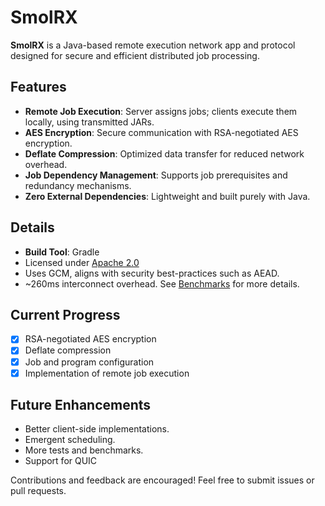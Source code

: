 # SmolRX

**SmolRX** is a Java-based remote execution network app and protocol designed for secure and efficient distributed job processing.

## Features
- **Remote Job Execution**: Server assigns jobs; clients execute them locally, using transmitted JARs.
- **AES Encryption**: Secure communication with RSA-negotiated AES encryption.
- **Deflate Compression**: Optimized data transfer for reduced network overhead.
- **Job Dependency Management**: Supports job prerequisites and redundancy mechanisms.
- **Zero External Dependencies**: Lightweight and built purely with Java.

## Details
- **Build Tool**: Gradle
- Licensed under [Apache 2.0](https://www.apache.org/licenses/LICENSE-2.0)
- Uses GCM, aligns with security best-practices such as AEAD.
- ~260ms interconnect overhead. See [Benchmarks](tests/Benchmarks.md) for more details.

## Current Progress
- [x] RSA-negotiated AES encryption
- [x] Deflate compression
- [x] Job and program configuration
- [x] Implementation of remote job execution

## Future Enhancements
- Better client-side implementations.
- Emergent scheduling.
- More tests and benchmarks.
- Support for QUIC 

Contributions and feedback are encouraged! Feel free to submit issues or pull requests.
